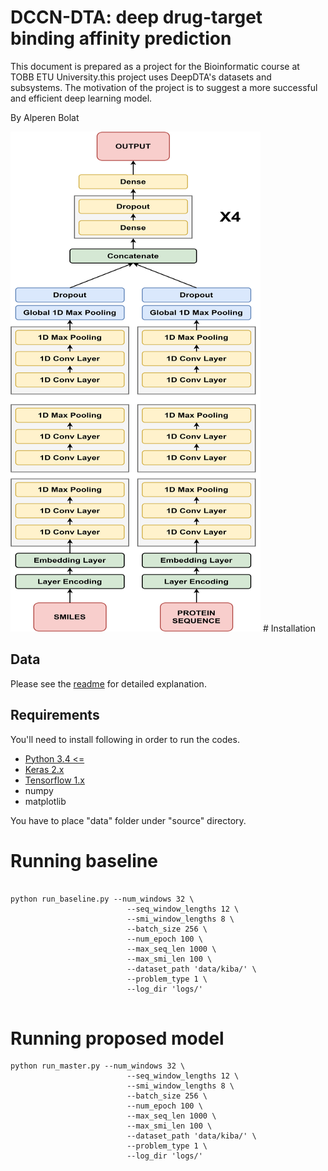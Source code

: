 #  DCCN-DTA: deep drug-target binding affinity prediction

This document is  prepared as a project for the Bioinformatic course at TOBB ETU University.this project uses DeepDTA's datasets and subsystems. The motivation of the project is to suggest a more successful and efficient deep learning model.

By Alperen Bolat

 <img src="https://github.com/alperenbolat0/DCNN-DTA/blob/master/docs/figures/bioenformatic%20figure%202.png" width="400" height="800">
# Installation

## Data

Please see the [readme](https://github.com/hkmztrk/DeepDTA/blob/master/data/README.md) for detailed explanation.

## Requirements

You'll need to install following in order to run the codes.

*  [Python 3.4 <=](https://www.python.org/downloads/)
*  [Keras 2.x](https://pypi.org/project/Keras/)
*  [Tensorflow 1.x](https://www.tensorflow.org/install/)
*  numpy
*  matplotlib

You have to place "data" folder under "source" directory. 

# Running baseline
```

python run_baseline.py --num_windows 32 \
                          --seq_window_lengths 12 \
                          --smi_window_lengths 8 \
                          --batch_size 256 \
                          --num_epoch 100 \
                          --max_seq_len 1000 \
                          --max_smi_len 100 \
                          --dataset_path 'data/kiba/' \
                          --problem_type 1 \
                          --log_dir 'logs/'


```
# Running proposed model
```
python run_master.py --num_windows 32 \
                          --seq_window_lengths 12 \
                          --smi_window_lengths 8 \
                          --batch_size 256 \
                          --num_epoch 100 \
                          --max_seq_len 1000 \
                          --max_smi_len 100 \
                          --dataset_path 'data/kiba/' \
                          --problem_type 1 \
                          --log_dir 'logs/'


```





